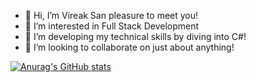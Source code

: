 - 👋 Hi, I’m Vireak San pleasure to meet you!
- 👀 I’m interested in Full Stack Development
- 🌱 I’m developing my technical skills by diving into C#!
- 💞️ I’m looking to collaborate on just about anything!

[![Anurag's GitHub stats](https://github-readme-stats.vercel.app/api?username=Kaeriv93)](https://github.com/anuraghazra/github-readme-stats)
<!---
Kaeriv93/Kaeriv93 is a ✨ special ✨ repository because its `README.md` (this file) appears on your GitHub profile.
You can click the Preview link to take a look at your changes.
--->
